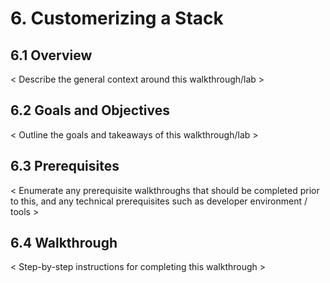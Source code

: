 # 6. Customerizing a Stack

## 6.1 Overview
< Describe the general context around this walkthrough/lab >

## 6.2 Goals and Objectives
< Outline the goals and takeaways of this walkthrough/lab >

## 6.3 Prerequisites
< Enumerate any prerequisite walkthroughs that should be completed prior to this, and any technical prerequisites such as developer environment / tools >

## 6.4 Walkthrough
< Step-by-step instructions for completing this walkthrough >